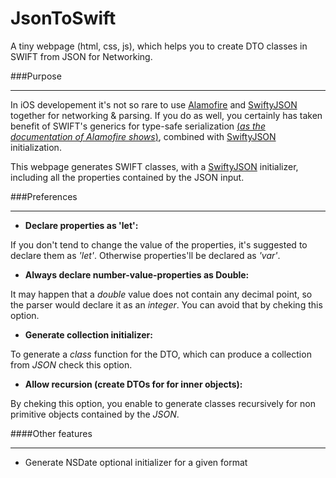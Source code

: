 # JsonToSwift
A tiny webpage (html, css, js), which helps you to create DTO classes in SWIFT from JSON for Networking.

###Purpose
__________

In iOS developement it's not so rare to use [Alamofire][Alamofire link] and [SwiftyJSON][SwiftyJSON link] together for networking & parsing.
If you do as well, you certainly has taken benefit of SWIFT's generics for type-safe serialization [(_as the documentation of Alamofire shows_)](http://cocoadocs.org/docsets/Alamofire/3.1.5/#generic-response-object-serialization), combined with [SwiftyJSON][SwiftyJSON link] initialization.

This webpage generates SWIFT classes, with a [SwiftyJSON][SwiftyJSON link] initializer, including all the properties contained by the JSON input.

###Preferences
______________

* **Declare properties as 'let':** 
 
 If you don't tend to change the value of the properties, it's suggested to declare them as _'let'_. Otherwise properties'll be declared as _'var'_.
* **Always declare number-value-properties as Double:**

 It may happen that a _double_ value does not contain any decimal point, so the parser would declare it as an _integer_. You can avoid that by cheking this option.
* **Generate collection initializer:**

 To generate a _class_ function for the DTO, which can produce a collection from _JSON_ check this option.
* **Allow recursion (create DTOs for for inner objects):**

 By cheking this option, you enable to generate classes recursively for non primitive objects contained by the _JSON_.
 
####Other features
__________________

* Generate NSDate optional initializer for a given format

[SwiftyJSON link]: https://github.com/SwiftyJSON/SwiftyJSON
[Alamofire link]: https://github.com/Alamofire/Alamofire